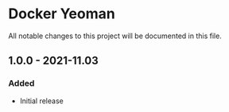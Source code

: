 # Docker Yeoman

All notable changes to this project will be documented in this file.

## 1.0.0 - 2021-11.03
### Added
* Initial release
